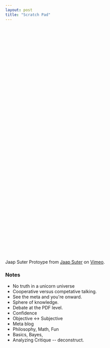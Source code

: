 ```yaml
---
layout: post
title: "Scratch Pad"
---
```


<object width="1280" height="720"><param name="allowfullscreen" value="false" /><param name="allowscriptaccess" value="always" /><param name="movie" value="http://vimeo.com/moogaloop.swf?clip_id=8247331&amp;server=vimeo.com&amp;show_title=0&amp;show_byline=0&amp;show_portrait=0&amp;color=ffffff&amp;fullscreen=1" /><embed src="http://vimeo.com/moogaloop.swf?clip_id=8247331&amp;server=vimeo.com&amp;show_title=0&amp;show_byline=0&amp;show_portrait=0&amp;color=ffffff&amp;fullscreen=1" type="application/x-shockwave-flash" allowfullscreen="true" allowscriptaccess="always" width="1280" height="720"></embed></object><p>Jaap Suter Protoype from <a href="http://vimeo.com/jaapsuter">Jaap Suter</a> on <a href="http://vimeo.com">Vimeo</a>.</p>

### Notes

 * No truth in a unicorn universe
 * Cooperative versus competative talking.
 * See the meta and you're onward.
 * Sphere of knowledge.
 * Debate at the PDF level.
 * Confidence
 * Objective <-> Subjective
 * Meta blog
 * Philosophy, Math, Fun
 * Basics, Bayes, 
 * Analyzing Critique -- deconstruct.


